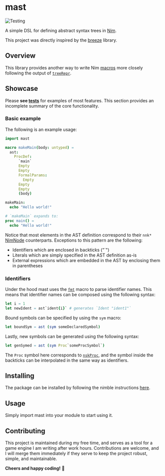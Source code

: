 # mast

![Testing](https://github.com/n0bra1n3r/mast/actions/workflows/test.yml/badge.svg)

A simple DSL for defining abstract syntax trees in [Nim](https://nim-lang.org/).

This project was directly inspired by the [breeze](https://github.com/alehander92/breeze)
library.

## Overview

This library provides another way to write Nim [macros](https://nim-lang.org/docs/macros.html)
more closely following the output of [`treeRepr`](https://nim-lang.org/docs/macros.html#treeRepr%2CNimNode).

## Showcase

Please **see [tests](tests/)** for examples of most features. This section
provides an incomplete summary of the core functionality.

### Basic example

The following is an example usage:

```nim
import mast

macro makeMain(body: untyped) =
  ast:
    ProcDef:
      `main`
      Empty
      Empty
      FormalParams:
        Empty
      Empty
      Empty
      (body)

makeMain:
  echo "Hello world!"
```

```nim
# `makeMain` expands to:
proc main() =
  echo "Hello world!"
```

Notice that most elements in the AST definition correspond to their `nnk*`
[NimNode](https://nim-lang.org/docs/macros.html#NimNodeKind) counterparts.
Exceptions to this pattern are the following:

* Identifiers which are enclosed in backticks ("`")
* Literals which are simply specified in the AST definition as-is
* External expressions which are embedded in the AST by enclosing them in
parentheses

### Identifiers

Under the hood mast uses the [`fmt`](https://nim-lang.org/docs/strformat.html#fmt.m%2Cstaticstring%2Cstaticchar%2Cstaticchar)
macro to parse identifier names. This means that identifier names can be
composed using the following syntax:

```nim
let i = 1
let newIdent = ast`ident{i}` # generates `Ident "ident1"`
```

Bound symbols can be specified by using the `sym` macro:

```nim
let boundSym = ast (sym someDeclaredSymbol)
```

Lastly, new symbols can be generated using the following syntax:

```nim
let genSymed = ast (sym Proc`someProcSymbol`)
```

The `Proc` symbol here corresponds to [`nskProc`](https://nim-lang.org/docs/macros.html#NimSymKind),
and the symbol inside the backticks can be interpolated in the same way as
identifiers.

## Installing

The package can be installed by following the nimble instructions
[here](https://github.com/nim-lang/nimble#nimble-install).

## Usage

Simply import mast into your module to start using it.

## Contributing

This project is maintained during my free time, and serves as a tool for a game
engine I am writing after work hours. Contributions are welcome, and I will
merge them immediately if they serve to keep the project robust, simple, and
maintainable.

**Cheers and happy coding!** 🍺
